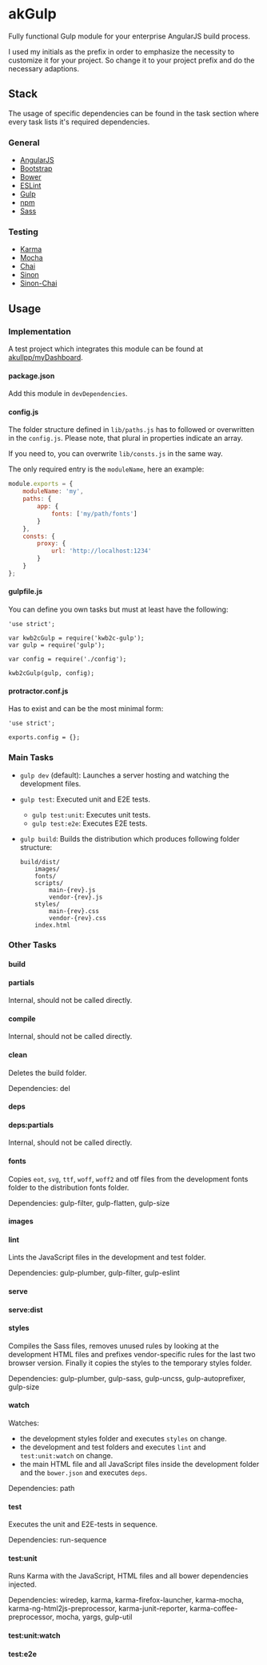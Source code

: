 # akGulp

Fully functional Gulp module for your enterprise AngularJS build process.

I used my initials as the prefix in order to emphasize the necessity to customize it for your project. So change it to your project prefix and do the necessary adaptions.

## Stack

The usage of specific dependencies can be found in the task section where every task lists it's required dependencies.

### General

* [AngularJS](https://www.angularjs.org/)
* [Bootstrap](http://getbootstrap.com/)
* [Bower](http://bower.io/)
* [ESLint](http://eslint.org/)
* [Gulp](http://gulpjs.com/)
* [npm](https://www.npmjs.com/)
* [Sass](http://sass-lang.com/)

### Testing

* [Karma](https://karma-runner.github.io/)
* [Mocha](http://mochajs.org/)
* [Chai](http://chaijs.com/)
* [Sinon](http://sinonjs.org/)
* [Sinon-Chai](https://github.com/domenic/sinon-chai)

## Usage

### Implementation

A test project which integrates this module can be found at [akullpp/myDashboard](https://github.com/akullpp/myDashboard).

#### package.json

Add this module in `devDependencies`.

#### config.js

The folder structure defined in `lib/paths.js` has to followed or overwritten in the `config.js`. Please note, that plural in properties indicate an array.

If you need to, you can overwrite `lib/consts.js` in the same way.

The only required entry is the `moduleName`, here an example:

```js
module.exports = {
    moduleName: 'my',
    paths: {
        app: {
            fonts: ['my/path/fonts']
        }
    },
    consts: {
        proxy: {
            url: 'http://localhost:1234'
        }
    }
};
```

#### gulpfile.js

You can define you own tasks but must at least have the following:

```
'use strict';

var kwb2cGulp = require('kwb2c-gulp');
var gulp = require('gulp');

var config = require('./config');

kwb2cGulp(gulp, config);

```

#### protractor.conf.js

Has to exist and can be the most minimal form:

```
'use strict';

exports.config = {};
```

### Main Tasks

* `gulp dev` (default): Launches a server hosting and watching the development files.

* `gulp test`: Executed unit and E2E tests.
    * `gulp test:unit`: Executes unit tests.
    * `gulp test:e2e`: Executes E2E tests.

* `gulp build`: Builds the distribution which produces following folder structure:

    ```
    build/dist/
        images/
        fonts/
        scripts/
            main-{rev}.js
            vendor-{rev}.js
        styles/
            main-{rev}.css
            vendor-{rev}.css
        index.html
    ```

### Other Tasks

#### build

#### partials

Internal, should not be called directly.

#### compile

Internal, should not be called directly.

#### clean

Deletes the build folder.

Dependencies: del

#### deps

#### deps:partials

Internal, should not be called directly.

#### fonts

Copies `eot`, `svg`, `ttf`, `woff`, `woff2` and otf files from the development fonts folder to the distribution fonts folder.

Dependencies: gulp-filter, gulp-flatten, gulp-size

#### images

#### lint

Lints the JavaScript files in the development and test folder.

Dependencies: gulp-plumber, gulp-filter, gulp-eslint

#### serve

#### serve:dist

#### styles

Compiles the Sass files, removes unused rules by looking at the development HTML files and prefixes vendor-specific rules for the last two browser version. Finally it copies the styles to the temporary styles folder.

Dependencies: gulp-plumber, gulp-sass, gulp-uncss, gulp-autoprefixer, gulp-size

#### watch

Watches:
 * the development styles folder and executes `styles` on change.
 * the development and test folders and executes `lint` and `test:unit:watch` on change.
 * the main HTML file and all JavaScript files inside the development folder and the `bower.json` and executes `deps`.

Dependencies: path

#### test

Executes the unit and E2E-tests in sequence.

Dependencies: run-sequence

#### test:unit

Runs Karma with the JavaScript, HTML files and all bower dependencies injected.

Dependencies: wiredep, karma, karma-firefox-launcher, karma-mocha, karma-ng-html2js-preprocessor, karma-junit-reporter, karma-coffee-preprocessor, mocha, yargs, gulp-util

#### test:unit:watch

#### test:e2e

